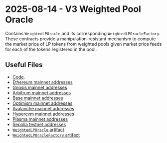 # 2025-08-14 - V3 Weighted Pool Oracle

Contains `WeightedLPOracle` and its corresponding `WeightedLPOracleFactory`.
These contracts provide a manipulation-resistant mechanism to compute the market price of LP tokens from weighted pools given market price feeds for each of the tokens registered in the pool.

## Useful Files

- [Code](https://github.com/balancer/balancer-v3-monorepo/commit/1bfc266c705b59cd9c03fe1b1dec078e5f74179c).
- [Ethereum mainnet addresses](./output/mainnet.json)
- [Gnosis mainnet addresses](./output/gnosis.json)
- [Arbitrum mainnet addresses](./output/arbitrum.json)
- [Base mainnet addresses](./output/base.json)
- [Optimism mainnet addresses](./output/optimism.json)
- [Avalanche mainnet addresses](./output/avalanche.json)
- [Hyperevm mainnet addresses](./output/hyperevm.json)
- [Plasma mainnet addresses](./output/plasma.json)
- [Sepolia testnet addresses](./output/sepolia.json)
- [`WeightedLPOracle` artifact](./artifact/WeightedLPOracle.json)
- [`WeightedLPOracleFactory` artifact](./artifact/WeightedLPOracleFactory.json)
